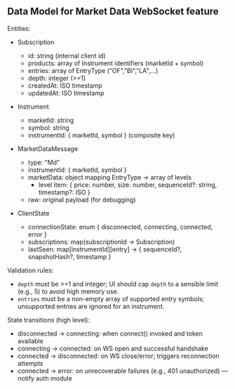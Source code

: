 ## Data Model for Market Data WebSocket feature

Entities:

- Subscription
  - id: string (internal client id)
  - products: array of Instrument identifiers (marketId + symbol)
  - entries: array of EntryType ("OF","BI","LA",...)
  - depth: integer (>=1)
  - createdAt: ISO timestamp
  - updatedAt: ISO timestamp

- Instrument
  - marketId: string
  - symbol: string
  - instrumentId: { marketId, symbol } (composite key)

- MarketDataMessage
  - type: "Md"
  - instrumentId: { marketId, symbol }
  - marketData: object mapping EntryType -> array of levels
    - level item: { price: number, size: number, sequenceId?: string, timestamp?: ISO }
  - raw: original payload (for debugging)

- ClientState
  - connectionState: enum { disconnected, connecting, connected, error }
  - subscriptions: map(subscriptionId -> Subscription)
  - lastSeen: map[instrumentId][entry] -> { sequenceId?, snapshotHash?, timestamp }

Validation rules:

- `depth` must be >=1 and integer; UI should cap `depth` to a sensible limit (e.g., 5) to avoid high memory use.
- `entries` must be a non-empty array of supported entry symbols; unsupported entries are ignored for an instrument.

State transitions (high level):

- disconnected -> connecting: when connect() invoked and token available
- connecting -> connected: on WS open and successful handshake
- connected -> disconnected: on WS close/error; triggers reconnection attempts
- connected -> error: on unrecoverable failures (e.g., 401 unauthorized) — notify auth module
